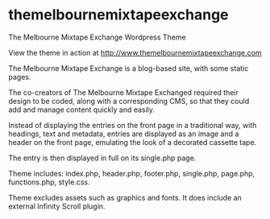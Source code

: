 themelbournemixtapeexchange
===========================

The Melbourne Mixtape Exchange Wordpress Theme

View the theme in action at http://www.themelbournemixtapeexchange.com

The Melbourne Mixtape Exchange is a blog-based site, with some static pages.

The co-creators of The Melbourne Mixtape Exchanged required their design to be coded, along with a corresponding CMS, so that they could add and manage content quickly and easily.

Instead of displaying the entries on the front page in a traditional way, with headings, text and metadata, entries are displayed as an image and a header on the front page, emulating the look of a decorated cassette tape.

The entry is then displayed in full on its single.php page.

Theme includes:
index.php, 
header.php, 
footer.php, 
single.php, 
page.php,
functions.php, 
style.css.

Theme excludes assets such as graphics and fonts.  It does include an external Infinity Scroll plugin.
